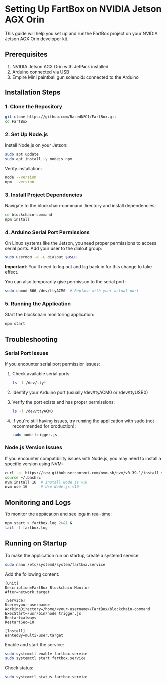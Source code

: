 # Setting Up FartBox on NVIDIA Jetson AGX Orin

This guide will help you set up and run the FartBox project on your NVIDIA Jetson AGX Orin developer kit.

## Prerequisites

1. NVIDIA Jetson AGX Orin with JetPack installed
2. Arduino connected via USB
3. Empire Mini paintball gun solenoids connected to the Arduino

## Installation Steps

### 1. Clone the Repository

```bash
git clone https://github.com/BasedNPC1/FartBox.git
cd FartBox
```

### 2. Set Up Node.js

Install Node.js on your Jetson:

```bash
sudo apt update
sudo apt install -y nodejs npm
```

Verify installation:

```bash
node --version
npm --version
```

### 3. Install Project Dependencies

Navigate to the blockchain-command directory and install dependencies:

```bash
cd blockchain-command
npm install
```

### 4. Arduino Serial Port Permissions

On Linux systems like the Jetson, you need proper permissions to access serial ports. Add your user to the dialout group:

```bash
sudo usermod -a -G dialout $USER
```

**Important**: You'll need to log out and log back in for this change to take effect.

You can also temporarily give permission to the serial port:

```bash
sudo chmod 666 /dev/ttyACM0  # Replace with your actual port
```

### 5. Running the Application

Start the blockchain monitoring application:

```bash
npm start
```

## Troubleshooting

### Serial Port Issues

If you encounter serial port permission issues:

1. Check available serial ports:
   ```bash
   ls -l /dev/tty*
   ```

2. Identify your Arduino port (usually /dev/ttyACM0 or /dev/ttyUSB0)

3. Verify the port exists and has proper permissions:
   ```bash
   ls -l /dev/ttyACM0
   ```

4. If you're still having issues, try running the application with sudo (not recommended for production):
   ```bash
   sudo node trigger.js
   ```

### Node.js Version Issues

If you encounter compatibility issues with Node.js, you may need to install a specific version using NVM:

```bash
curl -o- https://raw.githubusercontent.com/nvm-sh/nvm/v0.39.1/install.sh | bash
source ~/.bashrc
nvm install 16  # Install Node.js v16
nvm use 16      # Use Node.js v16
```

## Monitoring and Logs

To monitor the application and see logs in real-time:

```bash
npm start > fartbox.log 2>&1 &
tail -f fartbox.log
```

## Running on Startup

To make the application run on startup, create a systemd service:

```bash
sudo nano /etc/systemd/system/fartbox.service
```

Add the following content:

```
[Unit]
Description=FartBox Blockchain Monitor
After=network.target

[Service]
User=<your-username>
WorkingDirectory=/home/<your-username>/FartBox/blockchain-command
ExecStart=/usr/bin/node trigger.js
Restart=always
RestartSec=10

[Install]
WantedBy=multi-user.target
```

Enable and start the service:

```bash
sudo systemctl enable fartbox.service
sudo systemctl start fartbox.service
```

Check status:

```bash
sudo systemctl status fartbox.service
```
